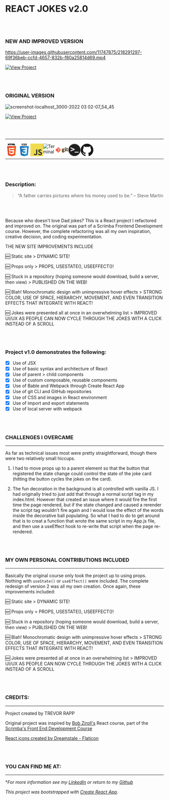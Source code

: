 
# REACT JOKES v2.0 
<br/>
<br/>

### NEW AND IMPROVED VERSION

https://user-images.githubusercontent.com/11747875/218291297-69f36beb-ccfd-4657-832b-f80a25814d69.mp4

[![View Project](https://user-images.githubusercontent.com/11747875/141705232-471a0b9c-ca45-4540-a1b6-740c5e1becbe.png)](https://tourmaline-medovik-1e81f3.netlify.app/)

<br/>
<br/>

### ORIGINAL VERSION

![screenshot-localhost_3000-2022 03 02-07_54_45](https://user-images.githubusercontent.com/11747875/156386294-0178003b-a2e8-442a-a5e2-59beb3274268.png)

[![View Project](https://user-images.githubusercontent.com/11747875/141705232-471a0b9c-ca45-4540-a1b6-740c5e1becbe.png)](https://trrapp12.github.io/React-Jokes/)

<br/>
<br/>

---

<img align="left" alt="HTML5" width="40px" src="https://raw.githubusercontent.com/github/explore/80688e429a7d4ef2fca1e82350fe8e3517d3494d/topics/html/html.png" />
<img align="left" alt="CSS3" width="40px" src="https://raw.githubusercontent.com/github/explore/80688e429a7d4ef2fca1e82350fe8e3517d3494d/topics/css/css.png" />
<img align="left" alt="JavaScript" width="40px" src="https://raw.githubusercontent.com/github/explore/80688e429a7d4ef2fca1e82350fe8e3517d3494d/topics/javascript/javascript.png" />
<img align="left" alt="Terminal" width="40px" src="https://user-images.githubusercontent.com/11747875/222922644-59ab86f4-e8c5-4e03-9491-0a37eeaf0f46.png" />
<img align="left" alt="Git" width="40px" src="https://raw.githubusercontent.com/github/explore/80688e429a7d4ef2fca1e82350fe8e3517d3494d/topics/git/git.png" />
<img align="left" alt="Terminal" width="40px" src="https://raw.githubusercontent.com/github/explore/80688e429a7d4ef2fca1e82350fe8e3517d3494d/topics/terminal/terminal.png" />
<img align="left" alt="GitHub" width="40px" src="https://raw.githubusercontent.com/github/explore/78df643247d429f6cc873026c0622819ad797942/topics/github/github.png" />

<br>
<br>

---

<br/>
<br/>

### Description:


> “A father carries pictures where his money used to be.” – Steve Martin

<br/>
<br/>

Because who doesn't love Dad jokes?  This is a React project I refactored and improved on.  The original was part of a Scrimba Frontend Development course.  However, the complete refactoring was all my own inspiration, creative decision, and coding experimentation. 

THE NEW SITE IMPROVEMENTS INCLUDE

🆕 Static site > DYNAMIC SITE!

🆕 Props only > PROPS, USESTATE(), USEEFFECT()!

🆕 Stuck in a repository (hoping someone would download, build a server, then view) > PUBLISHED ON THE WEB!

🆕 Blah! Monochromatic design with unimpressive hover effects > STRONG COLOR, USE OF SPACE, HIERARCHY, MOVEMENT, AND EVEN TRANSITION EFFECTS THAT INTEGRATE WITH REACT!

🆕 Jokes were presented all at once in an overwhelming list > IMPROVED UI/UX AS PEOPLE CAN NOW CYCLE THROUGH THE JOKES WITH A CLICK INSTEAD OF A SCROLL

<br/>
<br/>

### Project v1.0 demonstrates the following:

- [x] Use of JSX
- [x] Use of basic syntax and architecture of React
- [x] Use of parent > child components
- [x] Use of custom composable, reusable components
- [x] Use of Bable and Webpack through Create React App
- [x] Use of git CLI and GitHub repositories
- [x] Use of CSS and images in React environment
- [x] Use of import and export statements
- [x] Use of local server with webpack

<br/>
<br/>

### CHALLENGES I OVERCAME
---

As far as technical issues most were pretty straightforward, though there were two relatively small hiccups.  

1) I had to move props up to a parent element so that the button that registered the state change could control the state of the joke card (hitting the button cycles the jokes on the card).

2) The fun decoration in the background is all controlled with vanilla JS.  I had originally tried to just add that through a normal script tag in my index.html.  However that created an issue where it would fire the first time the page rendered, but if the state changed and caused a rerender the script tag wouldn't fire again and I would lose the effect of the words inside the decorative ball populating.  So what I had to do to get around that is to creat a function that wrote the same script in my App.js file, and then use a useEffect hook to re-write that script when the page re-rendered.

<br/>
<br/>

### MY OWN PERSONAL CONTRIBUTIONS INCLUDED
---

Basically the original course only took the project up to using props.  Nothing with `useState()` or `useEffect()` were included.  The complete redesign of version 2 was all my own creation.  Once again, these improvements included:

🆕 Static site > DYNAMIC SITE!

🆕 Props only > PROPS, USESTATE(), USEEFFECT()!

🆕 Stuck in a repository (hoping someone would download, build a server, then view) > PUBLISHED ON THE WEB!

🆕 Blah! Monochromatic design with unimpressive hover effects > STRONG COLOR, USE OF SPACE, HIERARCHY, MOVEMENT, AND EVEN TRANSITION EFFECTS THAT INTEGRATE WITH REACT!

🆕 Jokes were presented all at once in an overwhelming list > IMPROVED UI/UX AS PEOPLE CAN NOW CYCLE THROUGH THE JOKES WITH A CLICK INSTEAD OF A SCROLL

<br/>
<br/>

### CREDITS: 
---

Project created by TREVOR RAPP

Original project was inspired by <a href="https://www.linkedin.com/in/bobziroll/">Bob Ziroll's</a> React course, part of the <a href="https://scrimba.com/learn/frontend"> Scrimba's Front End Development Course </a>

<a href="https://www.flaticon.com/free-icons/react" title="react icons">React icons created by Dreamstale - Flaticon</a>

<br/>
<br/>

### YOU CAN FIND ME AT:
---

\**For more information see my [LinkedIn](https://www.linkedin.com/in/trevor-rapp-042a1037) or return to my [Github](https://github.com/trrapp12)*

*This project was bootstrapped with [Create React App](https://github.com/facebook/create-react-app).*



